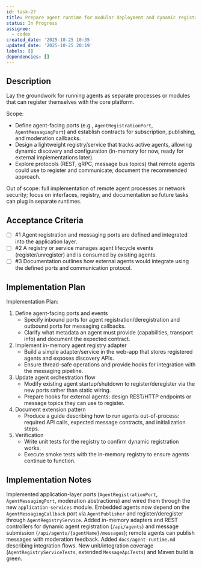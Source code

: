 ```yaml
---
id: task-27
title: Prepare agent runtime for modular deployment and dynamic registration
status: In Progress
assignee:
  - codex
created_date: '2025-10-25 10:35'
updated_date: '2025-10-25 20:19'
labels: []
dependencies: []
---
```


## Description

<!-- SECTION:DESCRIPTION:BEGIN -->
Lay the groundwork for running agents as separate processes or modules that can register themselves with the core platform.

Scope:
- Define agent-facing ports (e.g., `AgentRegistrationPort`, `AgentMessagingPort`) and establish contracts for subscription, publishing, and moderation callbacks.
- Design a lightweight registry/service that tracks active agents, allowing dynamic discovery and configuration (in-memory for now, ready for external implementations later).
- Explore protocols (REST, gRPC, message bus topics) that remote agents could use to register and communicate; document the recommended approach.

Out of scope: full implementation of remote agent processes or network security; focus on interfaces, registry, and documentation so future tasks can plug in separate runtimes.
<!-- SECTION:DESCRIPTION:END -->

## Acceptance Criteria
<!-- AC:BEGIN -->
- [ ] #1 Agent registration and messaging ports are defined and integrated into the application layer.
- [ ] #2 A registry or service manages agent lifecycle events (register/unregister) and is consumed by existing agents.
- [ ] #3 Documentation outlines how external agents would integrate using the defined ports and communication protocol.
<!-- AC:END -->

## Implementation Plan

<!-- SECTION:PLAN:BEGIN -->
Implementation Plan:
1. Define agent-facing ports and events
   - Specify inbound ports for agent registration/deregistration and outbound ports for messaging callbacks.
   - Clarify what metadata an agent must provide (capabilities, transport info) and document the expected contract.
2. Implement in-memory agent registry adapter
   - Build a simple adapter/service in the web-app that stores registered agents and exposes discovery APIs.
   - Ensure thread-safe operations and provide hooks for integration with the messaging pipeline.
3. Update agent orchestration flow
   - Modify existing agent startup/shutdown to register/deregister via the new ports rather than static wiring.
   - Prepare hooks for external agents: design REST/HTTP endpoints or message topics they can use to register.
4. Document extension pattern
   - Produce a guide describing how to run agents out-of-process: required API calls, expected message contracts, and initialization steps.
5. Verification
   - Write unit tests for the registry to confirm dynamic registration works.
   - Execute smoke tests with the in-memory registry to ensure agents continue to function.
<!-- SECTION:PLAN:END -->

## Implementation Notes

<!-- SECTION:NOTES:BEGIN -->
Implemented application-layer ports (`AgentRegistrationPort`, `AgentMessagingPort`, moderation abstractions) and wired them through the new `application-services` module. Embedded agents now depend on the `AgentMessagingCallback` port via `AgentPublisher` and register/deregister through `AgentRegistryService`.
Added in-memory adapters and REST controllers for dynamic agent registration (`/api/agents`) and message submission (`/api/agents/{agentName}/messages`); remote agents can publish messages with moderation feedback. Added `docs/agent-runtime.md` describing integration flows. New unit/integration coverage (`AgentRegistryServiceTests`, extended `MessageApiTests`) and Maven build is green.
<!-- SECTION:NOTES:END -->
